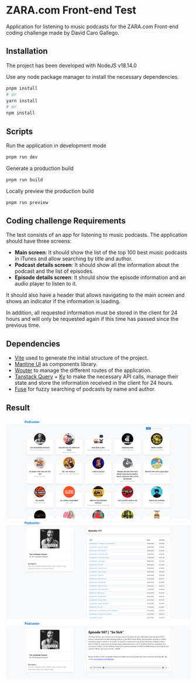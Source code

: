 # ZARA.com Front-end Test

Application for listening to music podcasts for the ZARA.com Front-end coding challenge made by David Caro Gallego.

## Installation

The project has been developed with NodeJS v18.14.0

Use any node package manager to install the necessary dependencies.

```bash
pnpm install
# or
yarn install
# or
npm install
```

## Scripts

Run the application in development mode

```bash
pnpm run dev
```

Generate a production build

```bash
pnpm run build
```

Locally preview the production build

```bash
pnpm run preview
```

## Coding challenge Requirements

The test consists of an app for listening to music podcasts. The application should have three screens:

- **Main screen**: It should show the list of the top 100 best music podcasts in iTunes and allow searching by title and author.
- **Podcast details screen**: It should show all the information about the podcast and the list of episodes.
- **Episode details screen**: It should show the episode information and an audio player to listen to it.

It should also have a header that allows navigating to the main screen and shows an indicator if the information is loading.

In addition, all requested information must be stored in the client for 24 hours and will only be requested again if this time has passed since the previous time.

## Dependencies

- [Vite](https://vitejs.dev) used to generate the initial structure of the project.
- [Mantine UI](https://mantine.dev) as components library.
- [Wouter](https://github.com/molefrog/wouter) to manage the different routes of the application.
- [Tanstack Query](https://tanstack.com/query) + [Ky](https://www.npmjs.com/package/ky) to make the necessary API calls, manage their state and store the information received in the client for 24 hours.
- [Fuse](https://fusejs.io/) for fuzzy searching of podcasts by name and author.

## Result

![Podcasts list](./public/readme-assets/podcasts-list.png)
![Podcast details](./public/readme-assets/podcast-details.png)
![Podcast episode details](./public/readme-assets/podcast-episode-details.png)